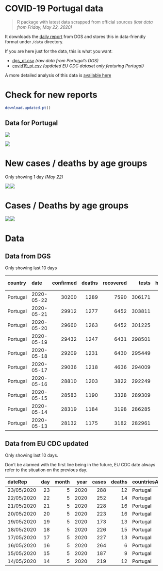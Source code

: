 COVID-19 Portugal data
================

> R package with latest data scrapped from official sources *(last data
> from Friday, May 22, 2020)*

It downloads the [daily
report](https://covid19.min-saude.pt/relatorio-de-situacao/) from DGS
and stores this in data-friendly format under `/data` directory.

If you are here just for the data, this is what you want:

  - [dgs\_pt.csv](raw/master/data/dgs_pt.csv) *(raw data from Portugal’s
    DGS)*
  - [covid19\_pt.csv](raw/master/data/covid19_pt.csv) *(updated EU CDC
    dataset only featuring Portugal)*

A more detailed analysis of this data is [available
here](https://averissimo.github.io/covid19-analysis/portugal.html)

# Check for new reports

``` r
download.updated.pt()
```

## Data for Portugal

![](README_files/figure-gfm/unnamed-chunk-7-1.svg)<!-- -->

![](README_files/figure-gfm/unnamed-chunk-8-1.svg)<!-- -->

# New cases / deaths by age groups

Only showing 1 day *(May
22)*

![](README_files/figure-gfm/unnamed-chunk-10-1.svg)<!-- -->![](README_files/figure-gfm/unnamed-chunk-10-2.svg)<!-- -->

# Cases / Deaths by age groups

![](README_files/figure-gfm/unnamed-chunk-11-1.svg)<!-- -->![](README_files/figure-gfm/unnamed-chunk-11-2.svg)<!-- -->

# Data

## Data from DGS

Only showing last 10
days

| country  | date       | confirmed | deaths | recovered |  tests | hospitalized | in.icu | confirmed\_m\_00-09 | confirmed\_w\_00-09 | confirmed\_m\_10-19 | confirmed\_w\_10-19 | confirmed\_m\_20-29 | confirmed\_w\_20-29 | confirmed\_m\_30-39 | confirmed\_w\_30-39 | confirmed\_m\_40-49 | confirmed\_w\_40-49 | confirmed\_m\_50-59 | confirmed\_w\_50-59 | confirmed\_m\_60-69 | confirmed\_w\_60-69 | confirmed\_m\_70-79 | confirmed\_w\_70-79 | confirmed\_m\_80+ | confirmed\_w\_80+ | death\_m\_00-09 | death\_w\_00-09 | death\_m\_10-19 | death\_w\_10-19 | death\_m\_20-29 | death\_w\_20-29 | death\_m\_30-39 | death\_w\_30-39 | death\_m\_40-49 | death\_w\_40-49 | death\_m\_50-59 | death\_w\_50-59 | death\_m\_60-69 | death\_w\_60-69 | death\_m\_70-79 | death\_w\_70-79 | death\_m\_80+ | death\_w\_80+ |
| :------- | :--------- | --------: | -----: | --------: | -----: | -----------: | -----: | ------------------: | ------------------: | ------------------: | ------------------: | ------------------: | ------------------: | ------------------: | ------------------: | ------------------: | ------------------: | ------------------: | ------------------: | ------------------: | ------------------: | ------------------: | ------------------: | ----------------: | ----------------: | --------------: | --------------: | --------------: | --------------: | --------------: | --------------: | --------------: | --------------: | --------------: | --------------: | --------------: | --------------: | --------------: | --------------: | --------------: | --------------: | ------------: | ------------: |
| Portugal | 2020-05-22 |     30200 |   1289 |      7590 | 306171 |          576 |     84 |                 281 |                 274 |                 451 |                 524 |                1693 |                2113 |                1951 |                2526 |                2087 |                3019 |                2020 |                3044 |                1554 |                1793 |                1172 |                1302 |              1425 |              2971 |               0 |               0 |               0 |               0 |               1 |               0 |               0 |               0 |               9 |               6 |              28 |              12 |              77 |              39 |             146 |             105 |           369 |           497 |
| Portugal | 2020-05-21 |     29912 |   1277 |      6452 | 303811 |          608 |     92 |                 278 |                 269 |                 442 |                 513 |                1668 |                2084 |                1918 |                2498 |                2060 |                2999 |                2005 |                3025 |                1540 |                1783 |                1153 |                1298 |              1417 |              2962 |               0 |               0 |               0 |               0 |               1 |               0 |               0 |               0 |               7 |               6 |              28 |              12 |              75 |              38 |             144 |             102 |           369 |           495 |
| Portugal | 2020-05-20 |     29660 |   1263 |      6452 | 301225 |          609 |     93 |                 272 |                 265 |                 436 |                 507 |                1639 |                2068 |                1884 |                2480 |                2034 |                2971 |                1985 |                3014 |                1526 |                1769 |                1142 |                1294 |              1415 |              2959 |               0 |               0 |               0 |               0 |               1 |               0 |               0 |               0 |               7 |               6 |              28 |              12 |              75 |              38 |             144 |             102 |           362 |           488 |
| Portugal | 2020-05-19 |     29432 |   1247 |      6431 | 298501 |          629 |    101 |                 271 |                 260 |                 432 |                 497 |                1622 |                2044 |                1853 |                2460 |                1998 |                2962 |                1962 |                3001 |                1515 |                1756 |                1138 |                1292 |              1413 |              2956 |               0 |               0 |               0 |               0 |               1 |               0 |               0 |               0 |               7 |               6 |              28 |              12 |              74 |              38 |             141 |             102 |           356 |           482 |
| Portugal | 2020-05-18 |     29209 |   1231 |      6430 | 295449 |          628 |    105 |                 269 |                 259 |                 429 |                 493 |                1600 |                2027 |                1832 |                2431 |                1977 |                2930 |                1957 |                2985 |                1509 |                1741 |                1132 |                1287 |              1409 |              2942 |               0 |               0 |               0 |               0 |               1 |               0 |               0 |               0 |               7 |               6 |              28 |              12 |              73 |              38 |             140 |             102 |           349 |           475 |
| Portugal | 2020-05-17 |     29036 |   1218 |      4636 | 294009 |          649 |    108 |                 263 |                 255 |                 426 |                 490 |                1582 |                2009 |                1808 |                2416 |                1959 |                2917 |                1948 |                2965 |                1500 |                1734 |                1132 |                1285 |              1407 |              2940 |               0 |               0 |               0 |               0 |               1 |               0 |               0 |               0 |               7 |               6 |              28 |              12 |              72 |              38 |             139 |             100 |           347 |           468 |
| Portugal | 2020-05-16 |     28810 |   1203 |      3822 | 292249 |          657 |    115 |                 259 |                 253 |                 421 |                 484 |                1565 |                1986 |                1796 |                2393 |                1941 |                2887 |                1931 |                2932 |                1494 |                1726 |                1127 |                1281 |              1406 |              2928 |               0 |               0 |               0 |               0 |               1 |               0 |               0 |               0 |               7 |               6 |              28 |              12 |              69 |              38 |             136 |              99 |           344 |           463 |
| Portugal | 2020-05-15 |     28583 |   1190 |      3328 | 289309 |          673 |    112 |                 251 |                 248 |                 418 |                 475 |                1547 |                1962 |                1781 |                2376 |                1926 |                2870 |                1914 |                2910 |                1481 |                1714 |                1125 |                1277 |              1394 |              2914 |               0 |               0 |               0 |               0 |               1 |               0 |               0 |               0 |               7 |               6 |              28 |              12 |              67 |              38 |             136 |              99 |           337 |           459 |
| Portugal | 2020-05-14 |     28319 |   1184 |      3198 | 286285 |          680 |    108 |                 246 |                 245 |                 411 |                 469 |                1519 |                1931 |                1753 |                2348 |                1905 |                2853 |                1895 |                2897 |                1469 |                1706 |                1116 |                1272 |              1383 |              2901 |               0 |               0 |               0 |               0 |               1 |               0 |               0 |               0 |               7 |               6 |              28 |              11 |              67 |              37 |             136 |              99 |           337 |           455 |
| Portugal | 2020-05-13 |     28132 |   1175 |      3182 | 282961 |          692 |    103 |                 245 |                 239 |                 406 |                 466 |                1501 |                1910 |                1741 |                2331 |                1887 |                2841 |                1876 |                2870 |                1463 |                1704 |                1111 |                1271 |              1378 |              2892 |               0 |               0 |               0 |               0 |               1 |               0 |               0 |               0 |               6 |               6 |              28 |              10 |              67 |              37 |             136 |              96 |           335 |           453 |

## Data from EU CDC updated

Only showing last 10 days.

Don’t be alarmed with the first line being in the future, EU CDC date
always refer to the situation on the previous
day.

| dateRep    | day | month | year | cases | deaths | countriesAndTerritories | geoId | countryterritoryCode | popData2018 | continentExp |
| :--------- | --: | ----: | ---: | ----: | -----: | :---------------------- | :---- | :------------------- | ----------: | :----------- |
| 23/05/2020 |  23 |     5 | 2020 |   288 |     12 | Portugal                | PT    | PRT                  |    10281762 | NA           |
| 22/05/2020 |  22 |     5 | 2020 |   252 |     14 | Portugal                | PT    | PRT                  |    10281762 | Europe       |
| 21/05/2020 |  21 |     5 | 2020 |   228 |     16 | Portugal                | PT    | PRT                  |    10281762 | Europe       |
| 20/05/2020 |  20 |     5 | 2020 |   223 |     16 | Portugal                | PT    | PRT                  |    10281762 | Europe       |
| 19/05/2020 |  19 |     5 | 2020 |   173 |     13 | Portugal                | PT    | PRT                  |    10281762 | Europe       |
| 18/05/2020 |  18 |     5 | 2020 |   226 |     15 | Portugal                | PT    | PRT                  |    10281762 | Europe       |
| 17/05/2020 |  17 |     5 | 2020 |   227 |     13 | Portugal                | PT    | PRT                  |    10281762 | Europe       |
| 16/05/2020 |  16 |     5 | 2020 |   264 |      6 | Portugal                | PT    | PRT                  |    10281762 | Europe       |
| 15/05/2020 |  15 |     5 | 2020 |   187 |      9 | Portugal                | PT    | PRT                  |    10281762 | Europe       |
| 14/05/2020 |  14 |     5 | 2020 |   219 |     12 | Portugal                | PT    | PRT                  |    10281762 | Europe       |
